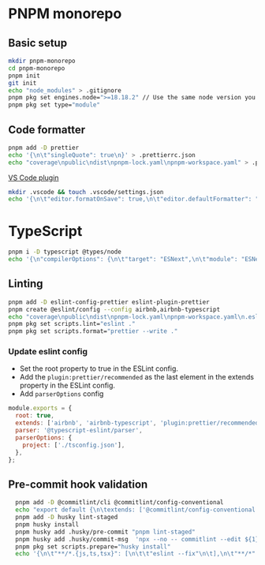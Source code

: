# PNPM monorepo

## Basic setup

```sh
mkdir pnpm-monorepo
cd pnpm-monorepo
pnpm init
git init
echo "node_modules" > .gitignore
pnpm pkg set engines.node=">=18.18.2" // Use the same node version you installed
pnpm pkg set type="module"
```

## Code formatter

```sh
pnpm add -D prettier
echo '{\n\t"singleQuote": true\n}' > .prettierrc.json
echo "coverage\npublic\ndist\npnpm-lock.yaml\npnpm-workspace.yaml" > .prettierignore
```

[VS Code plugin](https://marketplace.visualstudio.com/items?itemName=esbenp.prettier-vscode)

```sh
mkdir .vscode && touch .vscode/settings.json
echo '{\n\t"editor.formatOnSave": true,\n\t"editor.defaultFormatter": "esbenp.prettier-vscode"\n}' > .vscode/settings.json
```

# TypeScript

```sh
pnpm i -D typescript @types/node
echo '{\n"compilerOptions": {\n\t"target": "ESNext",\n\t"module": "ESNext",\n\t"strict": true,\n\t"esModuleInterop": true,\n\t"skipLibCheck": true,\n\t"forceConsistentCasingInFileNames": true\n\t}\n}' > tsconfig.json
```

## Linting

```sh
pnpm add -D eslint-config-prettier eslint-plugin-prettier
pnpm create @eslint/config --config airbnb,airbnb-typescript
echo "coverage\npublic\ndist\npnpm-lock.yaml\npnpm-workspace.yaml\n.eslintrc.cjs\ncommitlint.config.js" > .eslintignore
pnpm pkg set scripts.lint="eslint ."
pnpm pkg set scripts.format="prettier --write ."
```

### Update eslint config

- Set the root property to true in the ESLint config.
- Add the `plugin:prettier/recommended` as the last element in the extends property in the ESLint config.
- Add `parserOptions` config

```js
module.exports = {
  root: true,
  extends: ['airbnb', 'airbnb-typescript', 'plugin:prettier/recommended'],
  parser: '@typescript-eslint/parser',
  parserOptions: {
    project: ['./tsconfig.json'],
  },
};
```

## Pre-commit hook validation

```sh
  pnpm add -D @commitlint/cli @commitlint/config-conventional
  echo "export default {\n\textends: ['@commitlint/config-conventional']\n};" > commitlint.config.js
  pnpm add -D husky lint-staged
  pnpm husky install
  pnpm husky add .husky/pre-commit "pnpm lint-staged"
  pnpm husky add .husky/commit-msg  'npx --no -- commitlint --edit ${1}'
  pnpm pkg set scripts.prepare="husky install"
  echo '{\n\t"**/*.{js,ts,tsx}": [\n\t\t"eslint --fix"\n\t],\n\t"**/*": "prettier --write --ignore-unknown"\n}' > .lintstagedrc
```
